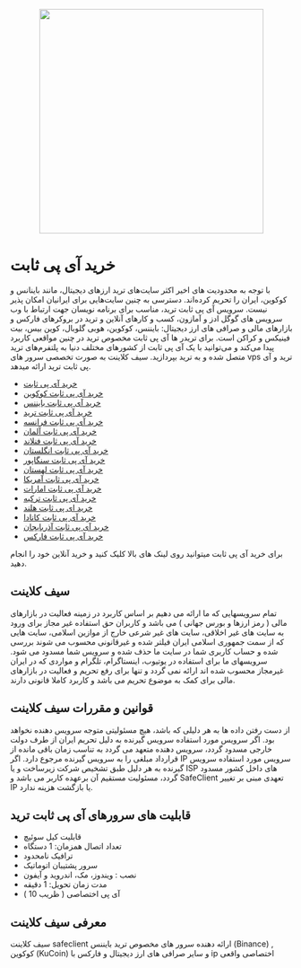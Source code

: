 <p align="center"><a href="https://safeclient.net" target="_blank"><img src="https://safeclient.net/img/logo/safeclient.png" width="400"></a></p>

<p align="center">

</p>

# خرید آی پی ثابت

با توجه به محدودیت های اخیر اکثر سایت‌های ترید ارزهای دیجیتال، مانند باینانس و کوکوین، ایران را تحریم کرده‌اند. دسترسی به چنین سایت‌هایی برای ایرانیان امکان پذیر نیست. سرویس آی پی ثابت ترید، مناسب برای برنامه نویسان جهت ارتباط با وب سرویس های گوگل ادز و آمازون، کسب و کارهای آنلاین و ترید در بروکرهای فارکس و بازارهای مالی و صرافی های ارز دیجیتال: بایننس، کوکوین، هوبی گلوبال، کوین بیس، بیت فینیکس و کراکن است. برای تریدر ها آی پی ثابت مخصوص ترید در چنین مواقعی کاربرد پیدا می‌کند و می‌توانید با یک آی پی ثابت از کشورهای مختلف دنیا به پلتفرم‌های ترید متصل شده و به ترید بپردازید. سیف کلاینت به صورت تخصصی سرور های vps ترید و آی پی ثابت ترید ارائه میدهد.


- [خرید آی پی ثابت](https://safeclient.net)
- [خرید آی پی ثابت کوکوین](https://safeclient.net/page/buy-static-ip-kucoin)
- [خرید آی پی ثابت بایننس](https://safeclient.net/page/buy-static-ip-binance)
- [خرید آی پی ثابت ترید](https://safeclient.net/page/buy-static-ip-trade)
- [خرید آی پی ثابت فرانسه](https://safeclient.net/page/buy-static-ip-france)
- [خرید آی پی ثابت آلمان](https://safeclient.net/page/buy-static-ip-germany)
- [خرید آی پی ثابت فنلاند](https://safeclient.net/page/buy-static-ip-finland)
- [خرید آی پی ثابت انگلستان](https://safeclient.net/page/buy-static-ip-england)
- [خرید آی پی ثابت سنگاپور](https://safeclient.net/page/buy-static-ip-singapore)
- [خرید آی پی ثابت لهستان](https://safeclient.net/page/buy-static-ip-poland)
- [خرید آی پی ثابت آمریکا](https://safeclient.net/page/buy-static-ip-united-states)
- [خرید آی پی ثابت امارات](https://safeclient.net/page/buy-static-ip-united-arab-emirates)
- [خرید آی پی ثابت ترکیه](https://safeclient.net/page/buy-static-ip-turkey)
- [خرید ای پی ثابت هلند](https://safeclient.net/page/buy-static-ip-netherlands)
- [خرید آی پی ثابت کانادا](https://safeclient.net/page/buy-static-ip-canada)
- [خرید آی پی ثابت آذربایجان](https://safeclient.net/page/buy-static-ip-azerbaijan)
- [خرید آی پی ثابت فارکس](https://safeclient.net/page/buy-static-ip-forex)

برای خرید آی پی ثابت میتوانید روی لینک های بالا کلیک کنید و خرید آنلاین خود را انجام دهید.

## سیف کلاینت

تمام سرویسهایی که ما ارائه می دهیم بر اساس کاربرد در زمینه فعالیت در بازارهای مالی ( رمز ارزها و بورس جهانی ) می باشد و کاربران حق استفاده غیر مجاز برای ورود به سایت های غیر اخلاقی، سایت های غیر شرعی خارج از موازین اسلامی، سایت هایی که از سمت جمهوری اسلامی ایران فیلتر شده و غیرقانونی محسوب می شوند بررسی شده و حساب کاربری شما در سایت ما حذف شده و سرویس شما مسدود می شود. سرویسهای ما برای استفاده در یوتیوب، اینستاگرام، تلگرام و مواردی که در ایران غیرمجاز محسوب شده اند ارائه نمی گردد و تنها برای رفع تحریم و فعالیت در بازارهای مالی برای کمک به موضوع تحریم می باشد و کاربرد کاملا قانونی دارند.



## قوانین و مقررات سیف کلاینت

از دست رفتن داده ها به هر دلیلی که باشد، هیچ مسئولیتی متوجه سرویس دهنده نخواهد بود.
اگر سرویس مورد استفاده سرویس گیرنده به دلیل تحریم ایران از طرف دولت خارجی مسدود گردد، سرویس دهنده متعهد می گردد به تناسب زمان باقی مانده از قرارداد مبلغی را به سرویس گیرنده مرجوع دارد.
اگر IP سرویس مورد استفاده سرویس گیرنده به هر دلیل طبق تشخیص شرکت زیرساخت و یا ISP های داخل کشور مسدود گردد، مسئولیت مستقیم آن برعهده کاربر می باشد و SafeClient تعهدی مبنی بر تغییر IP یا بازگشت هزینه ندارد.


## قابلیت های سرورهای آی پی ثابت ترید

- قابلیت کیل سوئیچ
- تعداد اتصال همزمان: 1 دستگاه
- ترافیک نامحدود
- سرور پشتیبان اتوماتیک
- نصب : ویندوز، مک، اندروید و آیفون
- مدت زمان تحویل: 1 دقیقه
- آی پی اختصاصی ( ظریب 10 )


## معرفی سیف کلاینت

سیف کلاینت safeclient ارائه دهنده سرور های مخصوص ترید بایننس (Binance) , کوکوین (KuCoin) و سایر صرافی های ارز دیجیتال و فارکس با ip اختصاصی واقعی

